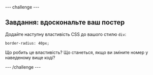 --- challenge ---

## Завдання: вдоскональте ваш постер

Додайте наступну властивість CSS до вашого стилю `div`:

    border-radius: 40px;
    

Що робить це властивість? Що станеться, якщо ви зміните номер у наведеному вище коді?

--- /challenge ---